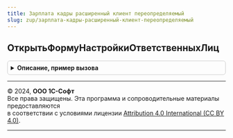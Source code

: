 ```yaml
---
title: Зарплата кадры расширенный клиент переопределяемый
slug: zup/зарплата-кадры-расширенный-клиент-переопределяемый
---
```



## ОткрытьФормуНастройкиОтветственныхЛиц
<details style="margin: 1em 0; padding: 0.5em; border: 1px solid #ccc; border-radius: 6px;">

<summary style="font-weight: bold; cursor: pointer;">Описание, пример вызова</summary>

```bsl

// Открывает форму настройки ответственных лиц структурной единицы
//
// Параметры:
//		СтруктурнаяЕдиница		- ЛюбаяСсылка
//		СтандартнаяОбработка	- Булево
//
// Пример:
//
//	СтандартнаяОбработка = Ложь;
//
//	ПараметрыОткрытия = Новый Структура("ОрганизацияСсылка", СтруктурнаяЕдиница);
//	ОткрытьФорму("ОбщаяФорма.ОрганизацияОтветственныеЛица", ПараметрыОткрытия);
//
Процедура ОткрытьФормуНастройкиОтветственныхЛиц(СтруктурнаяЕдиница, СтандартнаяОбработка) Экспорт
```

Пример вызова
```bsl
ЗарплатаКадрыРасширенныйКлиентПереопределяемый.ОткрытьФормуНастройкиОтветственныхЛиц(СтруктурнаяЕдиница, СтандартнаяОбработка) 
```
</details>

---

© 2024, **ООО 1С-Софт**  
Все права защищены. Эта программа и сопроводительные материалы предоставляются  
в соответствии с условиями лицензии [Attribution 4.0 International (CC BY 4.0)](https://creativecommons.org/licenses/by/4.0/legalcode).

---
